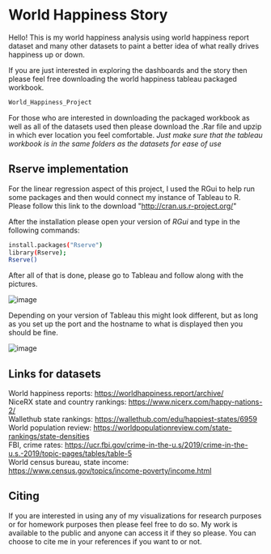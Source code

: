 # World Happiness Story

Hello! This is my world happiness analysis using world happiness report dataset and many other datasets to paint a better idea of what really drives happiness up or down. 

If you are just interested in exploring the dashboards and the story then please feel free downloading the world happiness tableau packaged workbook.
```bash
World_Happiness_Project
```

For those who are interested in downloading the packaged workbook as well as all of the datasets used then please download the .Rar file and upzip in which ever location you feel comfortable. *Just make sure that the tableau workbook is in the same folders as the datasets for ease of use*

## Rserve implementation

For the linear regression aspect of this project, I used the RGui to help run some packages and then would connect my instance of Tableau to R. Please follow this link to the download "http://cran.us.r-project.org/"

After the installation please open your version of *RGui* and type in the following commands:
```bash
install.packages("Rserve")
library(Rserve);
Rserve()
```
After all of that is done, please go to Tableau and follow along with the pictures.

![image](https://user-images.githubusercontent.com/118041593/233410598-f3a8cdfe-8df9-49dd-b406-483adf5d6535.png)


Depending on your version of Tableau this might look different, but as long as you set up the port and the hostname to what is displayed then you should be fine.

![image](https://user-images.githubusercontent.com/118041593/233410746-0e5c4fcc-2129-44b1-bc04-79bcd62778f0.png)

## Links for datasets
World happiness reports: https://worldhappiness.report/archive/  
NiceRX state and country rankings: https://www.nicerx.com/happy-nations-2/  
Wallethub state rankings: https://wallethub.com/edu/happiest-states/6959  
World population review: https://worldpopulationreview.com/state-rankings/state-densities  
FBI, crime rates: https://ucr.fbi.gov/crime-in-the-u.s/2019/crime-in-the-u.s.-2019/topic-pages/tables/table-5  
World census bureau, state income: https://www.census.gov/topics/income-poverty/income.html  

## Citing
If you are interested in using any of my visualizations for research purposes or for homework purposes then please feel free to do so. My work is available to the public and anyone can access it if they so please. You can choose to cite me in your references if you want to or not.





